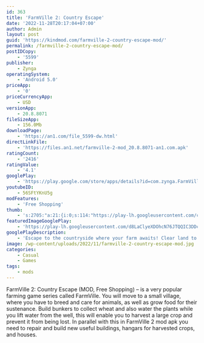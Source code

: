 ```yaml
---
id: 363
title: 'FarmVille 2: Country Escape'
date: '2022-11-28T20:17:04+07:00'
author: Admin
layout: post
guid: 'https://kindmod.com/farmville-2-country-escape-mod/'
permalink: /farmville-2-country-escape-mod/
postIDCopy:
    - '5599'
publisher:
    - Zynga
operatingSystem:
    - 'Android 5.0'
priceApp:
    - '0'
priceCurrencyApp:
    - USD
versionApp:
    - 20.8.8071
fileSizeApp:
    - 156.0Mb
downloadPage:
    - 'https://an1.com/file_5599-dw.html'
directLinkFile:
    - 'https://files.an1.net/farmville-2-mod_20.8.8071-an1.com.apk'
ratingCount:
    - '2416'
ratingValue:
    - '4.1'
googlePlay:
    - 'https://play.google.com/store/apps/details?id=com.zynga.FarmVille2CountryEscape'
youtubeID:
    - 56SFtYKnU5g
modFeatures:
    - 'Free Shopping'
thumb:
    - 's:2705:"a:21:{i:0;s:114:"https://play-lh.googleusercontent.com/cZnvPS7ZnLFbJ86b4JpMbMdLhl8EbgF_7bFUj_zV01UNxJj0A7T8wL6uW3v4oNETJw=w526-h296";i:1;s:115:"https://play-lh.googleusercontent.com/1Ubqra_Y7-TX7pZp63iW5kbUaF8GxSAAVaZVzWRP8eLG7k3o4_10lldGX5qpp0Z8-5g=w526-h296";i:2;s:115:"https://play-lh.googleusercontent.com/IVC9k_crTAbcjRFIfSHBFrE96cE8zaxOnHZOnAASXqudaa0JJHapA-fLrx9GU0WwMBQ=w526-h296";i:3;s:115:"https://play-lh.googleusercontent.com/B2p9gVf31bS33mdxcBQ8mAlu0lOIXAR4-OkNVsk0OQQ8m1xzRvS4JO9LJWkHaIWzSUI=w526-h296";i:4;s:115:"https://play-lh.googleusercontent.com/jqFWAvhrRC8pY0hTFSzqwViA6RqW5DOw_i_BvvDJdtcVl_7cUCkKRzA_YDab0FJ264g=w526-h296";i:5;s:116:"https://play-lh.googleusercontent.com/Natu2skDhsNn3VgM7tNSdzHu0A_IVZthwaXs7S96MSkpcN228ylDOj1C6ucwYvbb5MPV=w526-h296";i:6;s:116:"https://play-lh.googleusercontent.com/H2QtFFKZ5ySlUI088zmIMs7yvAfdCGMnWYJh6QFOjx44N2ye6j80ulaydzEQxasWV38U=w526-h296";i:7;s:115:"https://play-lh.googleusercontent.com/G-8E0M22WuZgEqixJAReTyiW_90Xevg1k6o6wJ3MMg4CXnu0LvSYv-ClSJG9lwvEMPw=w526-h296";i:8;s:115:"https://play-lh.googleusercontent.com/2O8Olem2If1vZZnB6DpagS0KW7LOzgLix9ioBDilZMOF61tIoqDT4QKF-lRyWnst_7o=w526-h296";i:9;s:114:"https://play-lh.googleusercontent.com/5WuQs5m2i8_DiRxcaEl3lKXxbQc6ognx0fhWrwSLtHLGohl51BeERQf-7Kl8xlF24Q=w526-h296";i:10;s:114:"https://play-lh.googleusercontent.com/NmPDUDS7eXMgvcXeaGGk-aDHG2xTXj9wz1Xn_Y1nbtua0mhivyz8Cw2vSXMArwuWaw=w526-h296";i:11;s:114:"https://play-lh.googleusercontent.com/p2z-RmNc8LQuxWYrq13H6uifNmPcGhngxQ8Q2ubrUu8YzquUrmW3QUwWkia2GR1MIw=w526-h296";i:12;s:115:"https://play-lh.googleusercontent.com/E7Fk-rIR4ole8qJVoZRXVIMU-QDZT1jG4zqada0cK4w9dHtlh60xymgjlgwgxrWVYcA=w526-h296";i:13;s:115:"https://play-lh.googleusercontent.com/ss1jd2MfWGAVXG4hOFxjgz6WFPx5ov8Rb2S8PYnrGY01IOJRHiBe_bfbTGFA81owgRI=w526-h296";i:14;s:116:"https://play-lh.googleusercontent.com/0_3YCwLwR3A-1Y8z3x67ZVRdVOolZ2ekdPZXfyhBuefDp0TdlmKd1MBLmTYrmldadzW-=w526-h296";i:15;s:115:"https://play-lh.googleusercontent.com/DUYOmxFzEA79-sZzgHXJ8YrnHZ6zyGLP9UQDo4vmskCEztlkT5zrkj5gJ2i3AJsWfVE=w526-h296";i:16;s:115:"https://play-lh.googleusercontent.com/PJTPxMO5DV7S2pdLe82DPOOQ5NHwOhcrBEaRmhvzOeeD2pK2LCgo7jzEfcO1G7-FrSM=w526-h296";i:17;s:114:"https://play-lh.googleusercontent.com/_A1I8qgH1gfSqvJAKNN-XGmKLXYtoJdpaMbL1VKDJ94PF-cIyDgZ9hvBYUgqQHwQrw=w526-h296";i:18;s:115:"https://play-lh.googleusercontent.com/XNvkA_nILBEF8XxzKLNg1yUv8vxWG8PH8U2aUpiBulO-Pt_hUzoj6IZl1qNP_RLp4Ko=w526-h296";i:19;s:115:"https://play-lh.googleusercontent.com/AUsSNEA8ezETXzUSJh_j6eq_s9kIpglhxPdxkcZj9LfgrSzKA4avLNzxIGvZjipJkGA=w526-h296";i:20;s:116:"https://play-lh.googleusercontent.com/i_UCYAeUqL4xO1ppKGBfBXdrQlGJsE3akeHfJk4CqK0VErvk8hXu1HxYbKrJyvZyq_Jn=w526-h296";}";'
featuredImageGooglePlay:
    - 'https://play-lh.googleusercontent.com/d8LaClyeXDOhcN76JTQQIC3DDcs6y6eBa_-OofWg-0RPX5-v79d8t9PJYiS09Ig1FEMP'
googlePlayDescription:
    - 'Escape to the countryside where your farm awaits! Clear land to grow crops and trees, then use the harvest to make goods to sell. Nurture adorable animals on your farm; feed them to produce milk, eggs, cheese and so much more! Use workshops like Dairy, Pastry Ovens, Stovetops, Dinner Ovens to make classic recipes that you can sell on orderboards and marketplaces and earn coins and experience points to level up.Gather these crafts and a few rare ingredients to make classic recipes and sturdy crafts at quaint workshops like Craft Workstations, Loom, Winery, Beachfront grill, Doll Making tables and more. Use these crafts to navigate your way through different kinds of events on the farm.Explore the glade, pond, mine, and other secret places hidden in the underbrush to gather rare ingredients. Your Farmhand friends will help you gather these secret ingredients which you can use to trade on marketplaces or for crafting interesting recipes.'
image: /wp-content/uploads/2022/11/farmville-2-country-escape-mod.jpg
categories:
    - Casual
    - Games
tags:
    - mods
---
```


FarmVille 2: Country Escape (MOD, Free Shopping) – is a very popular farming game series called FarmVille. You will move to a small village, where you have to breed and care for animals, as well as grow food for their sustenance. Build bunkers to collect wheat and also water the plants while you lift water from the well, this will enable you to harvest a large crop and prevent it from being lost. In parallel with this in FarmVille 2 mod apk you need to repair and build new useful buildings, hangars for harvested crops, and houses.
